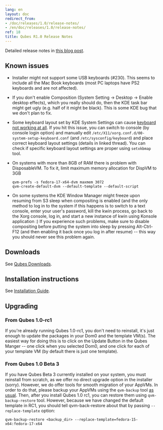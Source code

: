 ```yaml
---
lang: en
layout: doc
redirect_from:
- /doc/releases/1.0/release-notes/
- /en/doc/releases/1.0/release-notes/
ref: 18
title: Qubes R1.0 Release Notes
---
```



Detailed release notes in [this blog post](https://blog.invisiblethings.org/2012/09/03/introducing-qubes-10.html).

## Known issues

- Installer might not support some USB keyboards (\#230). This seems to include all the Mac Book keyboards (most PC laptops have PS2 keyboards and are not affected).

- If you don't enable Composition (System Setting -\> Desktop -\> Enable desktop effects), which you really should do, then the KDE task bar might get ugly (e.g. half of it might be black). This is some KDE bug that we don't plan to fix.

- Some keyboard layout set by KDE System Settings can cause [keyboard not working at all](https://groups.google.com/group/qubes-devel/browse_thread/thread/77d076b65dda7226). If you hit this issue, you can switch to console (by console login option) and manually edit `/etc/X11/xorg.conf.d/00-system-setup-keyboard.conf` (and `/etc/sysconfig/keyboard`) and place correct keyboard layout settings (details in linked thread). You can check if specific keyboard layout settings are proper using `setxkbmap` tool.

- On systems with more than 8GB of RAM there is problem with DisposableVM. To fix it, limit maximum memory allocation for DispVM to 3GB

    ~~~
    qvm-prefs -s fedora-17-x64-dvm maxmem 3072
    qvm-create-default-dvm --default-template --default-script
    ~~~

- On some systems the KDE Window Manager might freeze upon resuming from S3 sleep when compositing is enabled (and the only method to log in to the system if this happens is to switch to a text console, enter your user's password, kill the kwin process, go back to the Xorg console, log in, and start a new instance of kwin using Konsole application :) If you experience such problems, make sure to disable compositing before putting the system into sleep by pressing Alt-Ctrl-F12 (and then enabling it back once you log in after resume) -- this way you should never see this problem again.

## Downloads

See [Qubes Downloads](/doc/QubesDownloads/).

## Installation instructions

See [Installation Guide](/doc/installation-guide/).

## Upgrading

### From Qubes 1.0-rc1

If you're already running Qubes 1.0-rc1, you don't need to reinstall, it's just enough to update the packages in your Dom0 and the template VM(s). The easiest way for doing this is to click on the Update Button in the Qubes Manger -- one click when you selected Dom0, and one click for each of your template VM (by default there is just one template).

### From Qubes 1.0 Beta 3

If you have Qubes Beta 3 currently installed on your system, you must reinstall from scratch, as we offer no direct upgrade option in the installer (sorry). However, we do offer tools for smooth migration of your AppVMs. In order to do that, please backup your AppVMs using the `qvm-backup` tool [as usual](/doc/backup-restore/). Then, after you install Qubes 1.0 rc1, you can restore them using `qvm-backup-restore` tool. However, because we have changed the default template in RC1, you should tell qvm-back-restore about that by passing `--replace-template` option:

~~~
qvm-backup-restore <backup_dir> --replace-template=fedora-15-x64:fedora-17-x64
~~~
